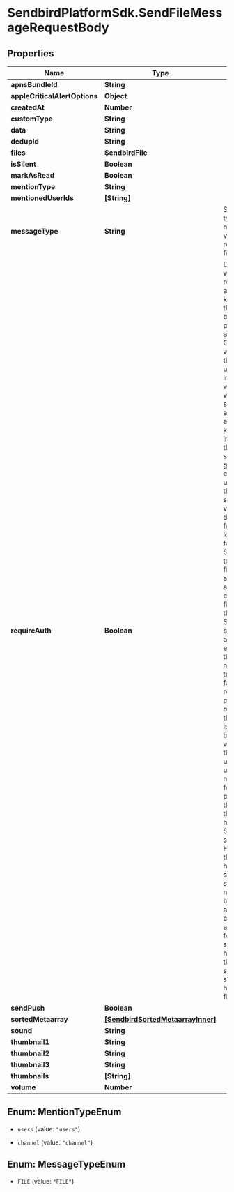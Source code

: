 # SendbirdPlatformSdk.SendFileMessageRequestBody

## Properties

Name | Type | Description | Notes
------------ | ------------- | ------------- | -------------
**apnsBundleId** | **String** |  | [optional] 
**appleCriticalAlertOptions** | **Object** |  | [optional] 
**createdAt** | **Number** |  | [optional] 
**customType** | **String** |  | [optional] 
**data** | **String** |  | [optional] 
**dedupId** | **String** |  | [optional] 
**files** | [**SendbirdFile**](SendbirdFile.md) |  | 
**isSilent** | **Boolean** |  | [optional] 
**markAsRead** | **Boolean** |  | [optional] 
**mentionType** | **String** |  | [optional] 
**mentionedUserIds** | **[String]** |  | [optional] 
**messageType** | **String** | Specifies the type of the message. The value of FILE represents a file message. | 
**requireAuth** | **Boolean** | Determines whether to require an authentication key to verify if the file is being properly accessed. Only the user who uploaded the file or users who are in the channel where the file was uploaded should have access. The authentication key managed internally by the Sendbird system is generated every time a user logs in to the Sendbird server and is valid for three days starting from the last login. If set to false, Sendbird tries to access a file without any key. To access encrypted files, such as the files in the Sendbird server which are by default encrypted, the property must be set to true. (Default: false) The require_auth parameter only works if the file or URL is managed by Sendbird, which means that when you upload files using multipart format or provide URLs that point to the files hosted on the Sendbird server. However, if the file is hosted on a server or service that is not managed by Sendbird, access control and authentication for the file should be handled by the respective server or service hosting the file. | [optional] 
**sendPush** | **Boolean** |  | [optional] 
**sortedMetaarray** | [**[SendbirdSortedMetaarrayInner]**](SendbirdSortedMetaarrayInner.md) |  | [optional] 
**sound** | **String** |  | [optional] 
**thumbnail1** | **String** |  | [optional] 
**thumbnail2** | **String** |  | [optional] 
**thumbnail3** | **String** |  | [optional] 
**thumbnails** | **[String]** |  | [optional] 
**volume** | **Number** |  | [optional] 



## Enum: MentionTypeEnum


* `users` (value: `"users"`)

* `channel` (value: `"channel"`)





## Enum: MessageTypeEnum


* `FILE` (value: `"FILE"`)





